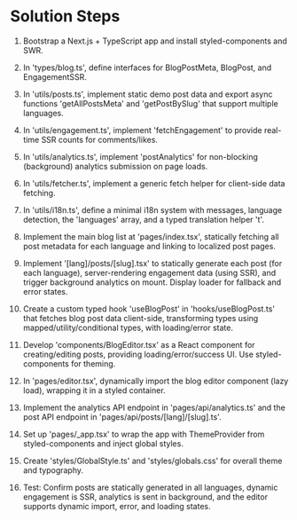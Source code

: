 # Solution Steps

1. Bootstrap a Next.js + TypeScript app and install styled-components and SWR.

2. In 'types/blog.ts', define interfaces for BlogPostMeta, BlogPost, and EngagementSSR.

3. In 'utils/posts.ts', implement static demo post data and export async functions 'getAllPostsMeta' and 'getPostBySlug' that support multiple languages.

4. In 'utils/engagement.ts', implement 'fetchEngagement' to provide real-time SSR counts for comments/likes.

5. In 'utils/analytics.ts', implement 'postAnalytics' for non-blocking (background) analytics submission on page loads.

6. In 'utils/fetcher.ts', implement a generic fetch helper for client-side data fetching.

7. In 'utils/i18n.ts', define a minimal i18n system with messages, language detection, the 'languages' array, and a typed translation helper 't'.

8. Implement the main blog list at 'pages/index.tsx', statically fetching all post metadata for each language and linking to localized post pages.

9. Implement '[lang]/posts/[slug].tsx' to statically generate each post (for each language), server-rendering engagement data (using SSR), and trigger background analytics on mount. Display loader for fallback and error states.

10. Create a custom typed hook 'useBlogPost' in 'hooks/useBlogPost.ts' that fetches blog post data client-side, transforming types using mapped/utility/conditional types, with loading/error state.

11. Develop 'components/BlogEditor.tsx' as a React component for creating/editing posts, providing loading/error/success UI. Use styled-components for theming.

12. In 'pages/editor.tsx', dynamically import the blog editor component (lazy load), wrapping it in a styled container.

13. Implement the analytics API endpoint in 'pages/api/analytics.ts' and the post API endpoint in 'pages/api/posts/[lang]/[slug].ts'.

14. Set up 'pages/_app.tsx' to wrap the app with ThemeProvider from styled-components and inject global styles.

15. Create 'styles/GlobalStyle.ts' and 'styles/globals.css' for overall theme and typography.

16. Test: Confirm posts are statically generated in all languages, dynamic engagement is SSR, analytics is sent in background, and the editor supports dynamic import, error, and loading states.

